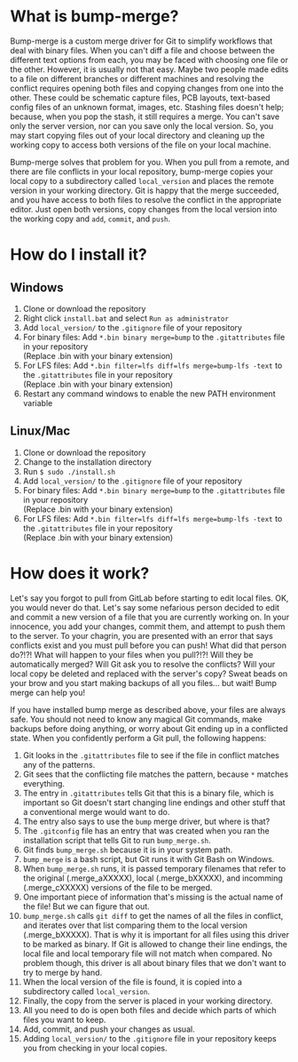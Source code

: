 # What is bump-merge?
Bump-merge is a custom merge driver for Git to simplify workflows that deal with binary files. When you can't diff a file and choose between the different text options from each, you may be faced with choosing one file or the other. However, it is usually not that easy. Maybe two people made edits to a file on different branches or different machines and resolving the conflict requires opening both files and copying changes from one into the other. These could be schematic capture files, PCB layouts, text-based config files of an unknown format, images, etc. Stashing files doesn't help; because, when you pop the stash, it still requires a merge. You can't save only the server version, nor can you save only the local version. So, you may start copying files out of your local directory and cleaning up the working copy to access both versions of the file on your local machine.

Bump-merge solves that problem for you. When you pull from a remote, and there are file conflicts in your local repository, bump-merge copies your local copy to a subdirectory called `local_version` and places the remote version in your working directory. Git is happy that the merge succeeded, and you have access to both files to resolve the conflict in the appropriate editor. Just open both versions, copy changes from the local version into the working copy and `add`, `commit`, and `push`.

# How do I install it?
## Windows
1. Clone or download the repository
2. Right click `install.bat` and select `Run as administrator`
3. Add `local_version/` to the `.gitignore` file of your repository
4. For binary files: Add `*.bin binary merge=bump` to the `.gitattributes` file in your repository  
    (Replace .bin with your binary extension)
5. For LFS files: Add `*.bin filter=lfs diff=lfs merge=bump-lfs -text` to the `.gitattributes` file in your repository  
    (Replace .bin with your binary extension)
6. Restart any command windows to enable the new PATH environment variable

## Linux/Mac
1. Clone or download the repository
2. Change to the installation directory
3. Run `$ sudo ./install.sh`
4. Add `local_version/` to the `.gitignore` file of your repository
5. For binary files: Add `*.bin binary merge=bump` to the `.gitattributes` file in your repository  
    (Replace .bin with your binary extension)
6. For LFS files: Add `*.bin filter=lfs diff=lfs merge=bump-lfs -text` to the `.gitattributes` file in your repository  
    (Replace .bin with your binary extension)

# How does it work?
Let's say you forgot to pull from GitLab before starting to edit local files. OK, you would never do that. Let's say some nefarious person decided to edit and commit a new version of a file that you are currently working on. In your innocence, you add your changes, commit them, and attempt to push them to the server. To your chagrin, you are presented with an error that says conflicts exist and you must pull before you can push! What did that person do?!?! What will happen to your files when you pull?!?! Will they be automatically merged? Will Git ask you to resolve the conflicts? Will your local copy be deleted and replaced with the server's copy? Sweat beads on your brow and you start making backups of all you files... but wait! Bump merge can help you!

If you have installed bump merge as described above, your files are always safe. You should not need to know any magical Git commands, make backups before doing anything, or worry about Git ending up in a conflicted state. When you confidently perform a Git pull, the following happens:
1. Git looks in the `.gitattributes` file to see if the file in conflict matches any of the patterns.
2. Git sees that the conflicting file matches the pattern, because `*` matches everything.
3. The entry in `.gitattributes` tells Git that this is a binary file, which is important so Git doesn't start changing line endings and other stuff that a conventional merge would want to do.
4. The entry also says to use the `bump` merge driver, but where is that?
5. The `.gitconfig` file has an entry that was created when you ran the installation script that tells Git to run `bump_merge.sh`.
6. Git finds `bump_merge.sh` because it is in your system path.
7. `bump_merge` is a bash script, but Git runs it with Git Bash on Windows.
8. When `bump_merge.sh` runs, it is passed temporary filenames that refer to the original (.merge_aXXXXX), local (.merge_bXXXXX), and incomming (.merge_cXXXXX) versions of the file to be merged.
9. One important piece of information that's missing is the actual name of the file! But we can figure that out.
10. `bump_merge.sh` calls `git diff` to get the names of all the files in conflict, and iterates over that list comparing them to the local version (.merge_bXXXXX). That is why it is important for all files using this driver to be marked as binary. If Git is allowed to change their line endings, the local file and local temporary file will not match when compared. No problem though, this driver is all about binary files that we don't want to try to merge by hand.
11. When the local version of the file is found, it is copied into a subdirectory called `local_version`.
12. Finally, the copy from the server is placed in your working directory.
13. All you need to do is open both files and decide which parts of which files you want to keep.
14. Add, commit, and push your changes as usual.
15. Adding `local_version/` to the `.gitignore` file in your repository keeps you from checking in your local copies.




